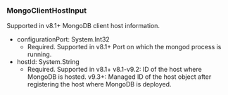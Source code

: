 ### MongoClientHostInput
Supported in v8.1+
MongoDB client host information.

- configurationPort: System.Int32
  - Required. Supported in v8.1+
Port on which the mongod process is running.
- hostId: System.String
  - Required. Supported in v8.1+
v8.1-v9.2: ID of the host where MongoDB is hosted.
v9.3+: Managed ID of the host object after registering the host where MongoDB is deployed.
